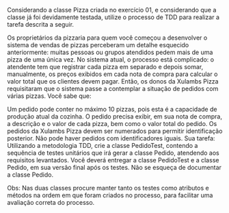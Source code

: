 Considerando a classe Pizza criada no exercício 01, e considerando que a classe já foi devidamente testada, utilize o processo de TDD para realizar a tarefa descrita a seguir.

Os proprietários da pizzaria para quem você começou a desenvolver o sistema de vendas de pizzas perceberam um detalhe esquecido anteriormente: muitas pessoas ou grupos atendidos pedem mais de uma pizza de uma única vez. No sistema atual, o processo está complicado: o atendente tem que registrar cada pizza em separado e depois somar, manualmente, os preços exibidos em cada nota de compra para calcular o valor total que os clientes devem pagar. Então, os donos da Xulambs Pizza requisitaram que o sistema passe a contemplar a situação de pedidos com várias pizzas. Você sabe que:

Um pedido pode conter no máximo 10 pizzas, pois esta é a capacidade de produção atual da cozinha.
O pedido precisa exibir, em sua nota de compra, a descrição e o valor de cada pizza, bem como o valor total do pedido.
Os pedidos da Xulambs Pizza devem ser numerados para permitir identificação posterior. Não pode haver pedidos com identificadores iguais.
Sua tarefa: Utilizando a metodologia TDD, crie a classe PedidoTest, contendo a sequência de testes unitários que irá gerar a classe Pedido, atendendo aos requisitos levantados. Você deverá entregar a classe PedidoTest e a classe Pedido, em sua versão final após os testes. Não se esqueça de documentar a classe Pedido.

Obs: Nas duas classes procure manter tanto os testes como atributos e métodos na ordem em que foram criados no processo, para facilitar uma avaliação correta do processo.
